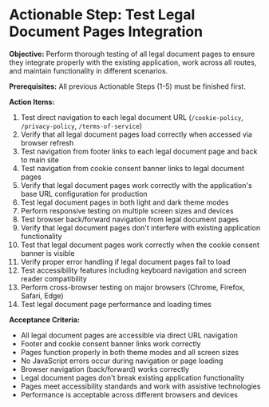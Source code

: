 # Actionable Step: Test Legal Document Pages Integration

**Objective:** Perform thorough testing of all legal document pages to ensure they integrate properly with the existing application, work across all routes, and maintain functionality in different scenarios.

**Prerequisites:** All previous Actionable Steps (1-5) must be finished first.

**Action Items:**
1. Test direct navigation to each legal document URL (`/cookie-policy`, `/privacy-policy`, `/terms-of-service`)
2. Verify that all legal document pages load correctly when accessed via browser refresh
3. Test navigation from footer links to each legal document page and back to main site
4. Test navigation from cookie consent banner links to legal document pages
5. Verify that legal document pages work correctly with the application's base URL configuration for production
6. Test legal document pages in both light and dark theme modes
7. Perform responsive testing on multiple screen sizes and devices
8. Test browser back/forward navigation from legal document pages
9. Verify that legal document pages don't interfere with existing application functionality
10. Test that legal document pages work correctly when the cookie consent banner is visible
11. Verify proper error handling if legal document pages fail to load
12. Test accessibility features including keyboard navigation and screen reader compatibility
13. Perform cross-browser testing on major browsers (Chrome, Firefox, Safari, Edge)
14. Test legal document page performance and loading times

**Acceptance Criteria:**
- All legal document pages are accessible via direct URL navigation
- Footer and cookie consent banner links work correctly
- Pages function properly in both theme modes and all screen sizes
- No JavaScript errors occur during navigation or page loading
- Browser navigation (back/forward) works correctly
- Legal document pages don't break existing application functionality
- Pages meet accessibility standards and work with assistive technologies
- Performance is acceptable across different browsers and devices
